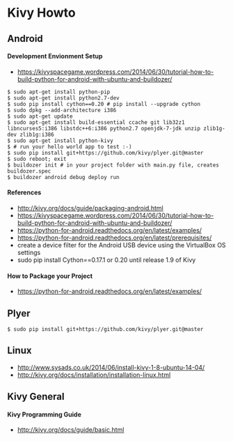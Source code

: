 # Kivy Howto

## Android
#### Development Envionment Setup
* https://kivyspacegame.wordpress.com/2014/06/30/tutorial-how-to-build-python-for-android-with-ubuntu-and-buildozer/
```
$ sudo apt-get install python-pip
$ sudo apt-get install python2.7-dev
$ sudo pip install cython==0.20 # pip install --upgrade cython
$ sudo dpkg --add-architecture i386
$ sudo apt-get update
$ sudo apt-get install build-essential ccache git lib32z1 libncurses5:i386 libstdc++6:i386 python2.7 openjdk-7-jdk unzip zlib1g-dev zlib1g:i386
$ sudo apt-get install python-kivy
$ # run your hello world app to test :-)
$ sudo pip install git+https://github.com/kivy/plyer.git@master
$ sudo reboot; exit
$ buildozer init # in your project folder with main.py file, creates buildozer.spec
$ buildozer android debug deploy run
```
#### References
* http://kivy.org/docs/guide/packaging-android.html
* https://kivyspacegame.wordpress.com/2014/06/30/tutorial-how-to-build-python-for-android-with-ubuntu-and-buildozer/
* https://python-for-android.readthedocs.org/en/latest/examples/
* https://python-for-android.readthedocs.org/en/latest/prerequisites/
* create a device filter for the Android USB device using the VirtualBox OS settings
* sudo pip install Cython==0.17.1 or 0.20 until release 1.9 of Kivy

#### How to Package your Project
* https://python-for-android.readthedocs.org/en/latest/examples/

## Plyer
```
$ sudo pip install git+https://github.com/kivy/plyer.git@master
```


## Linux
* http://www.sysads.co.uk/2014/06/install-kivy-1-8-ubuntu-14-04/
* http://kivy.org/docs/installation/installation-linux.html

## Kivy General
#### Kivy Programming Guide
* http://kivy.org/docs/guide/basic.html
